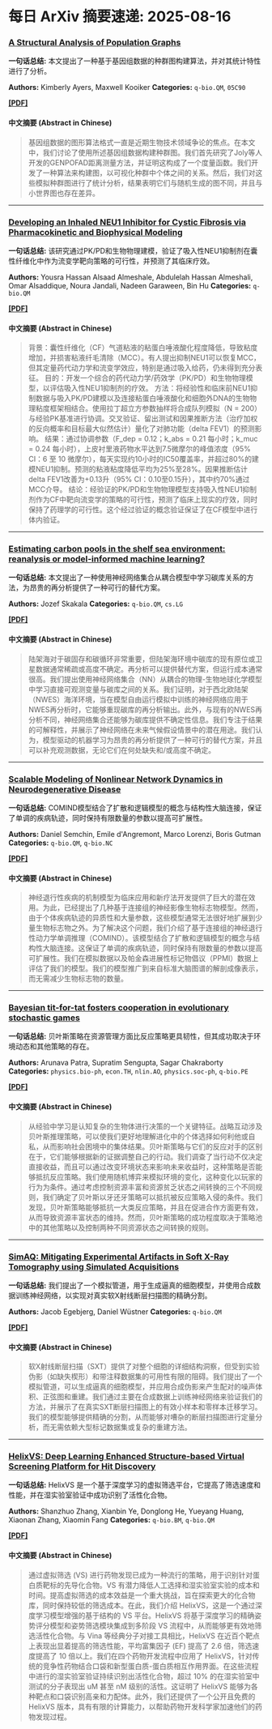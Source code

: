 # 每日 ArXiv 摘要速递: 2025-08-16

### [A Structural Analysis of Population Graphs](https://arxiv.org/abs/2508.10058)

**一句话总结:** 本文提出了一种基于基因组数据的种群图构建算法，并对其统计特性进行了分析。

**Authors:** Kimberly Ayers, Maxwell Kooiker
**Categories:** `q-bio.QM`, `05C90`

[**[PDF]**](https://arxiv.org/pdf/2508.10058)

#### 中文摘要 (Abstract in Chinese)

> 基因组数据的图形算法格式一直是近期生物技术领域争论的焦点。在本文中，我们讨论了使用所述基因组数据构建种群图。我们首先研究了Joly等人开发的GENPOFAD距离测量方法，并证明这构成了一个度量函数。我们开发了一种算法来构建图，以可视化种群中个体之间的关系。然后，我们对这些模拟种群图进行了统计分析，结果表明它们与随机生成的图不同，并且与小世界图也存在差异。

---

### [Developing an Inhaled NEU1 Inhibitor for Cystic Fibrosis via Pharmacokinetic and Biophysical Modeling](https://arxiv.org/abs/2508.10082)

**一句话总结:** 该研究通过PK/PD和生物物理建模，验证了吸入性NEU1抑制剂在囊性纤维化中作为流变学靶向策略的可行性，并预测了其临床疗效。

**Authors:** Yousra Hassan Alsaad Almeshale, Abdulelah Hassan Almeshali, Omar Alsaddique, Noura Jandali, Nadeen Garaween, Bin Hu
**Categories:** `q-bio.QM`

[**[PDF]**](https://arxiv.org/pdf/2508.10082)

#### 中文摘要 (Abstract in Chinese)

> 背景：囊性纤维化（CF）气道粘液的粘蛋白唾液酸化程度降低，导致粘度增加，并损害粘液纤毛清除（MCC）。有人提出抑制NEU1可以恢复MCC，但其定量药代动力学和流变学效应，特别是通过吸入给药，仍未得到充分表征。 目的：开发一个综合的药代动力学/药效学（PK/PD）和生物物理模型，以评估吸入性NEU1抑制剂的疗效。 方法：将经验性和临床前NEU1抑制数据与吸入PK/PD建模以及连接粘蛋白唾液酸化和细胞外DNA的生物物理粘度框架相结合。使用拉丁超立方参数抽样将合成队列模拟（N = 200）与经验PK基准进行协调。交叉验证、留出测试和因果推断方法（治疗加权的反向概率和目标最大似然估计）量化了对肺功能（delta FEV1）的预测影响。 结果：通过协调参数（F_dep = 0.12；k_abs = 0.21 每小时；k_muc = 0.24 每小时），上皮衬里液药物水平达到7.5微摩尔的峰值浓度（95% CI：6 至 10 微摩尔），每天实现约10小时的IC50覆盖率，并超过80%的建模NEU1抑制。预测的粘液粘度降低平均为25%至28%。因果推断估计delta FEV1改善为+0.13升（95% CI：0.10至0.15升），其中约70%通过MCC介导。 结论：经验证的PK/PD和生物物理模型支持吸入性NEU1抑制剂作为CF中靶向流变学的策略的可行性，预测了临床上现实的疗效，同时保持了药理学的可行性。这个经过验证的概念验证保证了在CF模型中进行体内验证。

---

### [Estimating carbon pools in the shelf sea environment: reanalysis or model-informed machine learning?](https://arxiv.org/abs/2508.10178)

**一句话总结:** 本文提出了一种使用神经网络集合从耦合模型中学习碳库关系的方法，为昂贵的再分析提供了一种可行的替代方案。

**Authors:** Jozef Skakala
**Categories:** `q-bio.QM`, `cs.LG`

[**[PDF]**](https://arxiv.org/pdf/2508.10178)

#### 中文摘要 (Abstract in Chinese)

> 陆架海对于碳固存和碳循环非常重要，但陆架海环境中碳库的现有原位或卫星数据通常稀疏或高度不确定。再分析可以提供替代方案，但运行成本通常很高。我们提出使用神经网络集合（NN）从耦合的物理-生物地球化学模型中学习直接可观测变量与碳库之间的关系。我们证明，对于西北欧陆架（NWES）海洋环境，当在模型自由运行模拟中训练的神经网络应用于NWES再分析时，它能够重现碳库的再分析输出。此外，与现有的NWES再分析不同，神经网络集合还能够为碳库提供不确定性信息。我们专注于结果的可解释性，并展示了神经网络在未来气候假设情景中的潜在用途。我们认为，模型驱动的机器学习为昂贵的再分析提供了一种可行的替代方案，并且可以补充观测数据，无论它们在何处缺失和/或高度不确定。

---

### [Scalable Modeling of Nonlinear Network Dynamics in Neurodegenerative Disease](https://arxiv.org/abs/2508.10343)

**一句话总结:** COMIND模型结合了扩散和逻辑模型的概念与结构性大脑连接，保证了单调的疾病轨迹，同时保持有限数量的参数以提高可扩展性。

**Authors:** Daniel Semchin, Emile d'Angremont, Marco Lorenzi, Boris Gutman
**Categories:** `q-bio.QM`, `q-bio.NC`

[**[PDF]**](https://arxiv.org/pdf/2508.10343)

#### 中文摘要 (Abstract in Chinese)

> 神经退行性疾病的机制模型为临床应用和新疗法开发提供了巨大的潜在效用。为此，已经提出了几种基于连接组的神经影像生物标志物模型。然而，由于个体疾病轨迹的异质性和大量参数，这些模型通常无法很好地扩展到少量生物标志物之外。为了解决这个问题，我们介绍了基于连接组的神经退行性动力学单调推理（COMIND）。该模型结合了扩散和逻辑模型的概念与结构性大脑连接。这保证了单调的疾病轨迹，同时保持有限数量的参数以提高可扩展性。我们在模拟数据以及帕金森进展性标记物倡议（PPMI）数据上评估了我们的模型。我们的模型推广到来自标准大脑图谱的解剖成像表示，而无需减少生物标志物的数量。

---

### [Bayesian tit-for-tat fosters cooperation in evolutionary stochastic games](https://arxiv.org/abs/2508.00363)

**一句话总结:** 贝叶斯策略在资源管理方面比反应策略更具韧性，但其成功取决于环境动态和其他策略的存在。

**Authors:** Arunava Patra, Supratim Sengupta, Sagar Chakraborty
**Categories:** `physics.bio-ph`, `econ.TH`, `nlin.AO`, `physics.soc-ph`, `q-bio.PE`

[**[PDF]**](https://arxiv.org/pdf/2508.00363)

#### 中文摘要 (Abstract in Chinese)

> 从经验中学习是认知复杂的生物体进行决策的一个关键特征。战略互动涉及贝叶斯推理策略，可以使我们更好地理解进化中的个体选择如何利他或自私，从而影响社会困境中的集体结果。贝叶斯策略与它们的反应对手的区别在于，它们能够根据新的证据调整自己的行动。我们调查了当行动不仅决定直接收益，而且可以通过改变环境状态来影响未来收益时，这种策略是否能够抵抗反应策略。我们使用随机博弈来模拟环境的变化，这种变化以玩家的行为为条件。通过考虑控制资源丰富和资源贫乏状态之间转换的三个不同规则，我们确定了贝叶斯以牙还牙策略可以抵抗被反应策略入侵的条件。我们发现，贝叶斯策略能够抵抗一大类反应策略，并且在促进合作方面更有效，从而导致资源丰富状态的维持。然而，贝叶斯策略的成功程度取决于策略池中的其他策略以及控制两种不同资源状态之间转换的规则。

---

### [SimAQ: Mitigating Experimental Artifacts in Soft X-Ray Tomography using Simulated Acquisitions](https://arxiv.org/abs/2508.10821)

**一句话总结:** 我们提出了一个模拟管道，用于生成逼真的细胞模型，并使用合成数据训练神经网络，以实现对真实软X射线断层扫描图的精确分割。

**Authors:** Jacob Egebjerg, Daniel Wüstner
**Categories:** `q-bio.QM`

[**[PDF]**](https://arxiv.org/pdf/2508.10821)

#### 中文摘要 (Abstract in Chinese)

> 软X射线断层扫描（SXT）提供了对整个细胞的详细结构洞察，但受到实验伪影（如缺失楔形）和带注释数据集的可用性有限的阻碍。我们提出了一个模拟管道，可以生成逼真的细胞模型，并应用合成伪影来产生配对的噪声体积、正弦图和重建。我们通过主要在合成数据上训练神经网络来验证我们的方法，并展示了在真实SXT断层扫描图上的有效小样本和零样本迁移学习。我们的模型能够提供精确的分割，从而能够对嘈杂的断层扫描图进行定量分析，而无需依赖大型标记数据集或复杂的重建方法。

---

### [HelixVS: Deep Learning Enhanced Structure-based Virtual Screening Platform for Hit Discovery](https://arxiv.org/abs/2508.10262)

**一句话总结:** HelixVS 是一个基于深度学习的虚拟筛选平台，它提高了筛选速度和性能，并在湿实验室验证中成功识别了活性化合物。

**Authors:** Shanzhuo Zhang, Xianbin Ye, Donglong He, Yueyang Huang, Xiaonan Zhang, Xiaomin Fang
**Categories:** `q-bio.BM`, `q-bio.QM`

[**[PDF]**](https://arxiv.org/pdf/2508.10262)

#### 中文摘要 (Abstract in Chinese)

> 通过虚拟筛选 (VS) 进行药物发现已成为一种流行的策略，用于识别针对蛋白质靶标的先导化合物。VS 有潜力降低人工选择和湿实验室实验的成本和时间。提高虚拟筛选的成本效益是一个重大挑战，旨在探索更大的化合物库，同时保持较低的筛选成本。在此，我们介绍 HelixVS，这是一个通过深度学习模型增强的基于结构的 VS 平台。HelixVS 将基于深度学习的精确姿势评分模型和姿势筛选模块集成到多阶段 VS 流程中，从而能够更有效地筛选活性化合物。与 Vina 等经典分子对接工具相比，HelixVS 在近百个靶点上表现出显着提高的筛选性能，平均富集因子 (EF) 提高了 2.6 倍，筛选速度提高了 10 倍以上。我们在四个药物开发流程中应用了 HelixVS，针对传统的竞争性药物结合口袋和新型蛋白质-蛋白质相互作用界面。在这些流程中进行的湿实验室验证持续识别出活性化合物，超过 10% 的在湿实验室中测试的分子表现出 uM 甚至 nM 级别的活性。这证明了 HelixVS 能够为各种靶点和口袋识别高亲和力配体。此外，我们还提供了一个公开且免费的 HelixVS 版本，具有有限的计算能力，以帮助药物开发科学家加速他们的药物发现过程。
